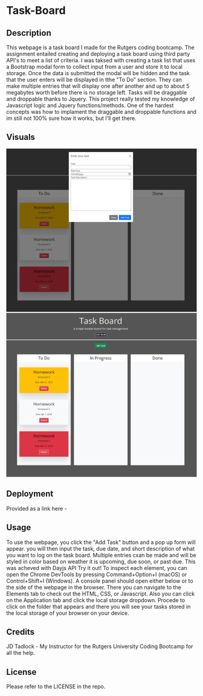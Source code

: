 # Task-Board

## Description

This webpage is a task board I made for the Rutgers coding bootcamp. The assignment entailed creating and deploying a task board using third party API's to meet a list of criteria. I was taksed with creating a task list that uses a Bootstrap modal form to collect input from a user and store it to local storage. Once the data is submitted the modal will be hidden and the task that the user enters will be displayed in tthe "To Do" section. They can make multiple entries that will display one after another and up to about 5 megabytes worth before there is no storage left. Tasks will be draggable and droppable thanks to Jquery. This project really tested my knowledge of Javascript logic and Jquery functions/methods. One of the hardest concepts was how to implament the draggable and droppable functions and im still not 100% sure how it works, but I'll get there.  

## Visuals

<img src="./assets/images/task_1.png" >

<img src="./assets/images/task_2.png" >

## Deployment

Provided as a link here - 

## Usage

To use the webpage, you click the "Add Task" button and a pop up form will appear. you will then input the task, due date, and short description of what you want to log on the task board. Multiple entries cxan be made and will be styled in color based on weather it is upcoming, due soon, or past due. This was acheved with Dayjs API Try it out! To inspect each element, you can open the Chrome DevTools by pressing Command+Option+I (macOS) or Control+Shift+I (Windows). A console panel should open either below or to the side of the webpage in the browser. There you can navigate to the Elements tab to check out the HTML, CSS, or Javascript. Also you can click on the Application tab and click the local storage dropdown. Procede to click on the folder that appears and there you will see your tasks stored in the local storage of your browser on your device.
## Credits

JD Tadlock - My Instructor for the Rutgers University Coding Bootcamp for all the help.

## License

Please refer to the LICENSE in the repo.
